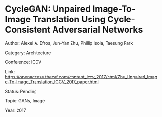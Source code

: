 # CycleGAN: Unpaired Image-To-Image Translation Using Cycle-Consistent Adversarial Networks
Author: Alexei A. Efros, Jun-Yan Zhu, Phillip Isola, Taesung Park

Category: Architecture

Conference: ICCV

Link: https://openaccess.thecvf.com/content_iccv_2017/html/Zhu_Unpaired_Image-To-Image_Translation_ICCV_2017_paper.html

Status: Pending

Topic: GANs, Image 

Year: 2017
